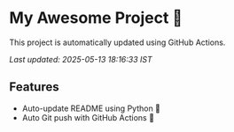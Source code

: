 # My Awesome Project 🚀

This project is automatically updated using GitHub Actions.

_Last updated: 2025-05-13 18:16:33 IST_

## Features
- Auto-update README using Python 🐍
- Auto Git push with GitHub Actions 🤖
